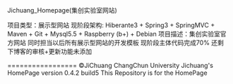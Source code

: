 Jichuang_Homepage(集创实验室网站)

项目类型：展示型网站
现阶段架构: Hiberante3 + Spring3 + SpringMVC + Maven + Git + Mysql5.5 + Raspberry (b+) + Debian
项目描述：集创实验室官方网站 同时担当以后所有展示型网站的开发模板
现阶段主体代码完成70% 还剩下博客的审核+更新功能未添加

=================
©JiChuang ChangChun University Jichuang's HomePage version 0.4.2 build5
This Repository is for the HomePage

